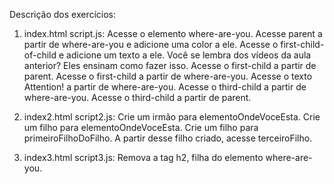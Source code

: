 Descrição dos exercícios:

01. index.html script.js:
    Acesse o elemento where-are-you.
    Acesse parent a partir de where-are-you e adicione uma color a ele.
    Acesse o first-child-of-child e adicione um texto a ele. Você se lembra dos vídeos da aula anterior? Eles ensinam como fazer isso.
    Acesse o first-child a partir de parent.
    Acesse o first-child a partir de where-are-you.
    Acesse o texto Attention! a partir de where-are-you.
    Acesse o third-child a partir de where-are-you.
    Acesse o third-child a partir de parent.

02. index2.html script2.js:
    Crie um irmão para elementoOndeVoceEsta.
    Crie um filho para elementoOndeVoceEsta.
    Crie um filho para primeiroFilhoDoFilho.
    A partir desse filho criado, acesse terceiroFilho.

03. index3.html script3.js:
    Remova a tag h2, filha do elemento where-are-you.